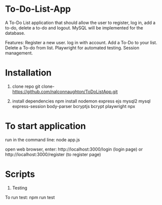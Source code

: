 # To-Do-List-App
A To-Do List application that should allow the user to register, log in, add a to-do, delete a to-do and logout.
MySQL will be implemented for the database.

Features:
Register a new user.
log in with account.
Add a To-Do to your list.
Delete a To-do from list.
Playwright for automated testing.
Session management.

# Installation
1. clone repo
git clone- https://github.com/nalconnaughton/ToDoListApp.git

2. install dependencies
   npm install nodemon express ejs mysql2 mysql express-session body-parser bcryptjs bcrypt playwright npx

# To start application
run in the command line: node app.js

open web browser, enter: http://localhost:3000/login (login page) or http://localhost:3000/register (to register page)

# Scripts
1. Testing

To run test: npm run test
